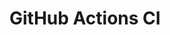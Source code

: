 # GitHub Actions CI
























































































































































































































































































































































































































































































































































































































































































































































































































































































































































































































































































































































































































































































































































































































































































































































































































































































































































































































































































































































































































































































































































































































































































































































































































































































































































































































































































































































































































































































































